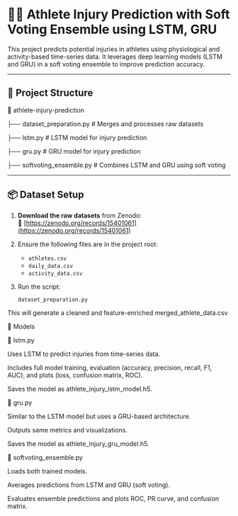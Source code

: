 # 🏃‍♂️ Athlete Injury Prediction with Soft Voting Ensemble using LSTM, GRU

This project predicts potential injuries in athletes using physiological and activity-based time-series data. It leverages deep learning models (LSTM and GRU) in a soft voting ensemble to improve prediction accuracy.

---

## 📁 Project Structure

📂 athlete-injury-prediction

├── dataset_preparation.py  # Merges and processes raw datasets

├── lstm.py  # LSTM model for injury prediction

├── gru.py  # GRU model for injury prediction

├── softvoting_ensemble.py  # Combines LSTM and GRU using soft voting


---

## 📦 Dataset Setup


1. **Download the raw datasets** from Zenodo:  
   🔗 [https://zenodo.org/records/15401061](https://zenodo.org/records/15401061)

2. Ensure the following files are in the project root:
   - `athletes.csv`
   - `daily_data.csv`
   - `activity_data.csv`

3. Run the script:
   ```bash
   dataset_preparation.py

This will generate a cleaned and feature-enriched merged_athlete_data.csv

🚀 Models

📌 lstm.py

Uses LSTM to predict injuries from time-series data.

Includes full model training, evaluation (accuracy, precision, recall, F1, AUC), and plots (loss, confusion matrix, ROC).

Saves the model as athlete_injury_lstm_model.h5.

📌 gru.py

Similar to the LSTM model but uses a GRU-based architecture.

Outputs same metrics and visualizations.

Saves the model as athlete_injury_gru_model.h5.

📌 softvoting_ensemble.py

Loads both trained models.

Averages predictions from LSTM and GRU (soft voting).

Evaluates ensemble predictions and plots ROC, PR curve, and confusion matrix.


